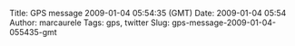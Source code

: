 Title: GPS message 2009-01-04 05:54:35 (GMT)
Date: 2009-01-04 05:54
Author: marcaurele
Tags: gps, twitter
Slug: gps-message-2009-01-04-055435-gmt

<div id="gmap_20090103_215435" class="gmap"></div><script type="text/javascript">var gmap_20090103_215435={latitude:-36.8241,longitude:174.425,date:"2009-01-04 05:54:35 GMT",message:"Finally i tried my new rhino08 kite on this surfing black sandy beach. It'll be one of my good mate for my trip!"};</script><script type="text/javascript" src="http://maps.google.com/maps?file=api&v=2&key=ABQIAAAAQAIOvERX26PIpIrh8sl_gRTtWEQBmOtJcMt1yzdnv7RWxqz1XxS_KYfmkM8Ye2Ypnzn4_F4H1HTKLQ"></script><script type="text/javascript" src="/sites/shakeyourlife.com/themes/syl_1_0/js/syl_googlemaps.js"></script></div>
